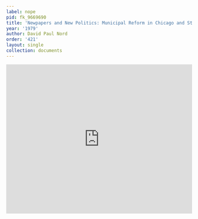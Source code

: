 ```yaml
---
label: nope
pid: fk_9669690
title: 'Newpapers and New Politics: Municipal Reform in Chicago and St. Louis, 1890-1900'
year: '1979'
author: David Paul Nord
order: '421'
layout: single
collection: documents
---
```

<iframe src="https://northwestern.app.box.com/embed/s/rxjyakvvq8525mcx3zhx01djuloxqs3n?sortColumn=date&view=list" width="500" height="400" frameborder="0" allowfullscreen webkitallowfullscreen msallowfullscreen></iframe>
